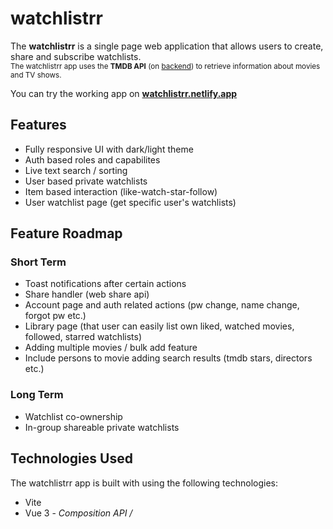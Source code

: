 # watchlistrr

The <b>watchlistrr</b> is a single page web application that allows users to create, share and subscribe watchlists. 
<br><sub>The watchlistrr app uses the <b>TMDB API</b> (on <a href="https://github.com/erdinctekay/watchlistrr-fake-backend" target="_blank">backend</a>) to retrieve information about movies and TV shows.</sub>

You can try the working app on <a href="https://watchlistrr.netlify.app/" target="_blank"><b>watchlistrr.netlify.app</b></a>

## Features

- Fully responsive UI with dark/light theme
- Auth based roles and capabilites
- Live text search / sorting
- User based private watchlists
- Item based interaction (like-watch-star-follow)
- User watchlist page (get specific user's watchlists)

## Feature Roadmap

### Short Term

- Toast notifications after certain actions
- Share handler (web share api)
- Account page and auth related actions (pw change, name change, forgot pw etc.)
- Library page (that user can easily list own liked, watched movies, followed, starred watchlists)
- Adding multiple movies / bulk add feature
- Include persons to movie adding search results (tmdb stars, directors etc.)

### Long Term

- Watchlist co-ownership
- In-group shareable private watchlists

## Technologies Used

The watchlistrr app is built with using the following technologies:

- Vite
- Vue 3 - <i>Composition API / <script setup></i>
- Pinia
- Vue Router
- Firebase Authentication
- Bootstrap 5

## Contributing

If you'd like to contribute to the watchlistrr app, you can do so by following these steps:

1. Fork the watchlistrr app repository.
2. Make your changes and commit them to a new branch. <br><sub><i>(check <a href="#setup-and-installation">'Setup and Installation'</a> below)</i></sub>
3. Create a pull request on the watchlistrr app repository.

## Setup and Installation

To run the watchlistrr app on your local machine, you will need to follow these steps:

1. Clone the watchlistrr app repository from GitHub.
2. Install the required dependencies using the `npm install` command.
3. Set up a Firebase project and enable Firebase Authentication.
4. Make sure <a href="https://github.com/erdinctekay/watchlistrr-fake-backend" target="_blank">backend</a> is running
5. Create a `.env` file in the root directory of your project. Copy `.envExample` file to your env file and fill the blanks.
6. Start the development server using the `npm run dev` command.

## License

The watchlistrr app is licensed under the MIT License. See the `LICENSE` file for more information.
